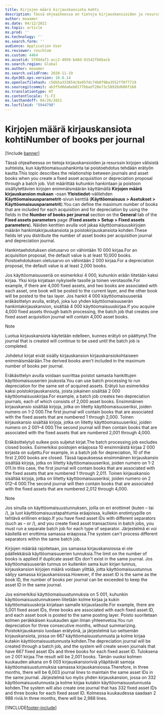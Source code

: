 ```yaml
---
title: Kirjojen määrä kirjauskansiota kohti
description: Tässä ohjeaiheessa on tietoja kirjauskansioiden ja resurssin kirjojen välisistä suhteista, kun käyttöomaisuushankinta tai poistoehdotus tehdään erätyön kautta. Voit määrittää kuhunkin hankintaan ja poistoon sisällytettävien kirjojen enimmäismäärän.
author: moaamer
ms.date: 04/12/2021
ms.topic: article
ms.prod: ''
ms.technology: ''
ms.search.form: ''
audience: Application User
ms.reviewer: roschlom
ms.custom: 4464
ms.assetid: 5f89daf1-acc2-4959-b48d-91542fb6bacb
ms.search.region: Global
ms.author: moaamer
ms.search.validFrom: 2020-11-19
ms.dyn365.ops.version: 10.0.14
ms.openlocfilehash: c56b5a333854c9a95fdc74b8f98a3552ff0f7719
ms.sourcegitcommit: ab3f5d0da6eb0177bbad720e73c58926d686f168
ms.translationtype: HT
ms.contentlocale: fi-FI
ms.lasthandoff: 04/26/2021
ms.locfileid: "5944798"
---
```

# <a name="number-of-books-per-journal"></a><span data-ttu-id="f7d68-104">Kirjojen määrä kirjauskansiota kohti</span><span class="sxs-lookup"><span data-stu-id="f7d68-104">Number of books per journal</span></span>

[!include [banner](../includes/banner.md)]

<span data-ttu-id="f7d68-105">Tässä ohjeaiheessa on tietoja kirjauskansioiden ja resurssin kirjojen välisistä suhteista, kun käyttöomaisuushankinta tai poistoehdotus tehdään erätyön kautta.</span><span class="sxs-lookup"><span data-stu-id="f7d68-105">This topic describes the relationship between journals and asset books when you create a fixed asset acquisition or depreciation proposal through a batch job.</span></span> <span data-ttu-id="f7d68-106">Voit määrittää kuhunkin hankintaan ja poistoon sisällytettävien kirjojen enimmäismäärän käyttämällä **Kirjojen määrä kirjauskansion mukaan** -osan **Yleistiedot**-välilehden **Käyttöomaisuusparametrit**-sivun kenttiä (**Käyttöomaisuus \> Asetukset \> Käyttöomaisuusparametrit**).</span><span class="sxs-lookup"><span data-stu-id="f7d68-106">You can define the maximum number of books that are included for each acquisition and for depreciation by using the fields in the **Number of books per journal** section on the **General** tab of the **Fixed assets parameters** page (**Fixed assets \> Setup \> Fixed assets parameters**).</span></span> <span data-ttu-id="f7d68-107">Näiden kenttien avulla voit jakaa käyttöomaisuuskirjojen määrän hankintakirjauskansiota ja poistokirjauskansiota kohden.</span><span class="sxs-lookup"><span data-stu-id="f7d68-107">These fields let you distribute the number of asset books per acquisition journal and depreciation journal.</span></span>

<span data-ttu-id="f7d68-108">Hankintaehdotuksen oletusarvo on vähintään 10 000 kirjaa.</span><span class="sxs-lookup"><span data-stu-id="f7d68-108">For an acquisition proposal, the default value is at least 10,000 books.</span></span> <span data-ttu-id="f7d68-109">Poistoehdotuksen oletusarvo on vähintään 2 000 kirjaa.</span><span class="sxs-lookup"><span data-stu-id="f7d68-109">For a depreciation proposal, the default value is at least 2,000 books.</span></span>

<span data-ttu-id="f7d68-110">Jos käyttöomaisuuseriä on esimerkiksi 4 000, kuhunkin erään liitetään kaksi kirjaa. Yksi kirja kirjataan nykyiselle tasolle ja toinen verotasolle.</span><span class="sxs-lookup"><span data-stu-id="f7d68-110">For example, if there are 4,000 fixed assets, and two books are associated with each asset, one book will be posted to the current layer, and the other book will be posted to the tax layer.</span></span> <span data-ttu-id="f7d68-111">Jos hankit 4 000 käyttöomaisuuserää eräkäsittelyn avulla, erätyö, joka luo yhden käyttöomaisuuserän hankintakirjauskansion, sisältää 4 000 käyttöomaisuuskirjaa.</span><span class="sxs-lookup"><span data-stu-id="f7d68-111">If you acquire 4,000 fixed assets through batch processing, the batch job that creates one fixed asset acquisition journal will contain 4,000 asset books.</span></span>

> [!NOTE]
> <span data-ttu-id="f7d68-112">Luotua kirjauskansiota käytetään edelleen, kunnes erätyö on päättynyt.</span><span class="sxs-lookup"><span data-stu-id="f7d68-112">The journal that is created will continue to be used until the batch job is completed.</span></span>
>
> <span data-ttu-id="f7d68-113">Johdetut kirjat eivät sisälly kirjauskansion kirjauskansiokohtaiseen enimmäismäärään.</span><span class="sxs-lookup"><span data-stu-id="f7d68-113">The derived books aren't included in the maximum number of books per journal.</span></span>

<span data-ttu-id="f7d68-114">Eräkäsittelyn avulla voidaan suorittaa poistot samasta hankittujen käyttöomaisuuserien joukosta.</span><span class="sxs-lookup"><span data-stu-id="f7d68-114">You can use  batch processing to run depreciation for the same set of acquired assets.</span></span> <span data-ttu-id="f7d68-115">Erätyö luo esimerkiksi kaksi poistokirjauskansiota, joista jokainen sisältää 2 000 käyttöomaisuuskirjaa.</span><span class="sxs-lookup"><span data-stu-id="f7d68-115">For example, a batch job creates two depreciation journals, each of which consists of 2,000 asset books.</span></span> <span data-ttu-id="f7d68-116">Ensimmäinen kirjauskansio sisältää kirjoja, jotka on liitetty käyttöomaisuuseriksi, joiden numero on 1-2 000.</span><span class="sxs-lookup"><span data-stu-id="f7d68-116">The first journal will contain books that are associated with the fixed assets that are numbered 1 through 2,000.</span></span> <span data-ttu-id="f7d68-117">Toinen kirjauskansio sisältää kirjoja, jotka on liitetty käyttöomaisuuseriksi, joiden numero on 2 001–4 000.</span><span class="sxs-lookup"><span data-stu-id="f7d68-117">The second journal will then contain books that are associated with the fixed assets that are numbered 2,001 through 4,000.</span></span>

<span data-ttu-id="f7d68-118">Eräkäsittelytyö sulkee pois suljetut kirjat.</span><span class="sxs-lookup"><span data-stu-id="f7d68-118">The batch processing job excludes closed books.</span></span> <span data-ttu-id="f7d68-119">Esimerkiksi poistojen eräajossa 10 ensimmäistä kirjaa 2 000 kirjasta on suljettu.</span><span class="sxs-lookup"><span data-stu-id="f7d68-119">For example, in a batch job for depreciation, 10 of the first 2,000 books are closed.</span></span> <span data-ttu-id="f7d68-120">Tässä tapauksessa ensimmäinen kirjauskansio sisältää kirjoja, jotka on liitetty käyttöomaisuuseriksi, joiden numero on 1-2 011.</span><span class="sxs-lookup"><span data-stu-id="f7d68-120">In this case, the first journal will contain books that are associated with the fixed assets that are numbered 1 through 2,011.</span></span> <span data-ttu-id="f7d68-121">Toinen kirjauskansio sisältää kirjoja, jotka on liitetty käyttöomaisuuseriksi, joiden numero on 2 012–4 000.</span><span class="sxs-lookup"><span data-stu-id="f7d68-121">The second journal will then contain books that are associated with the fixed assets that are numbered 2,012 through 4,000.</span></span>

> [!NOTE]
> <span data-ttu-id="f7d68-122">Jos sinulla on käyttöomaisuustunnuksen, joilla on eri erottimet (kuten – tai /), ja luot käyttöomaisuustapahtumia eräajoissa, kullekin erotintyypille on tehtävä erillinen eräajo.</span><span class="sxs-lookup"><span data-stu-id="f7d68-122">If you have fixed asset IDs with different separators (such as – or /), and you create fixed asset transactions in batch jobs, you must run a separate batch job for each type of separator.</span></span> <span data-ttu-id="f7d68-123">Järjestelmä ei voi käsitellä eri erottimia samassa eräajossa.</span><span class="sxs-lookup"><span data-stu-id="f7d68-123">The system can't process different separators within the same batch job.</span></span>

<span data-ttu-id="f7d68-124">Kirjojen määrää rajoitetaan, jos samassa kirjauskansiossa ei ole päällekkäisiä käyttöomaisuuerien tunnuksia.</span><span class="sxs-lookup"><span data-stu-id="f7d68-124">The limit on the number of books is applied if duplicate asset IDs don't exist in the same journal.</span></span> <span data-ttu-id="f7d68-125">Jos käyttöomaisuuserän tunnus on kuitenkin sama kuin kirjan tunnus, kirjauskansion kirjojen määrä voidaan ylittää, jotta käyttöomaisuustunnus säilyy samassa kirjauskansiossa.</span><span class="sxs-lookup"><span data-stu-id="f7d68-125">However, if the asset ID is the same as the book ID, the number of books per journal can be exceeded to keep the asset ID in the same journal.</span></span>

<span data-ttu-id="f7d68-126">Jos esimerkiksi käyttöomaisuustunnuksia on 5 001, kuhunkin käyttöomaisuustunnukseen liitetään kolme kirjaa ja kukin käyttöomaisuuskirja kirjataan samalle kirjaustasolle.</span><span class="sxs-lookup"><span data-stu-id="f7d68-126">For example, there are 5,001 fixed asset IDs, three books are associated with each fixed asset ID, and each asset book is posted to the same posting layer.</span></span> <span data-ttu-id="f7d68-127">Poisto suoritetaan kolmen peräkkäisen kuukauden ajan ilman yhteenvetoa.</span><span class="sxs-lookup"><span data-stu-id="f7d68-127">You run depreciation for three consecutive months, without summarizing.</span></span>  <span data-ttu-id="f7d68-128">Poistokirjauskansio luodaan erätyönä, ja järjestelmä luo seitsemän kirjauskansiota, joissa on 667 käyttöomaisuustunnusta ja kolme kirjaa kutakin käyttöomaisuustunnusta kohden.</span><span class="sxs-lookup"><span data-stu-id="f7d68-128">The depreciation journal will be created through a batch job, and the system will create seven journals that have 667 fixed asset IDs and three books for each fixed asset ID.</span></span> <span data-ttu-id="f7d68-129">Tuloksena on 2 001 kirjaa.</span><span class="sxs-lookup"><span data-stu-id="f7d68-129">The result will be 2,001 books.</span></span> <span data-ttu-id="f7d68-130">Tämän vuoksi kolmen kuukauden aikana on 6 003 kirjauskansioriviä ylläpitävät samoja käyttöomaisuustunnuksia samassa kirjauskansiossa.</span><span class="sxs-lookup"><span data-stu-id="f7d68-130">Therefore, in three months, there will be 6,003 journal lines to maintain the same asset IDs in the same journal.</span></span> <span data-ttu-id="f7d68-131">Järjestelmä luo myös yhden kirjauskansion, jossa on 332 käyttöomaisuustunnusta ja kolme kirjaa kutakin käyttöomaisuustunnusta kohden.</span><span class="sxs-lookup"><span data-stu-id="f7d68-131">The system will also create one journal that has 332 fixed asset IDs and three books for each fixed asset ID.</span></span> <span data-ttu-id="f7d68-132">Kolmessa kuukaudessa saadaan 2 988 riviä.</span><span class="sxs-lookup"><span data-stu-id="f7d68-132">In three months, there will be 2,988 lines.</span></span>

[!INCLUDE[footer-include](../../includes/footer-banner.md)]
